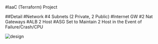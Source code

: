 
#IaaC (Terraform) Project


##Detail
#Network
#4 Subnets (2 Private, 2 Public)
#Internet GW
#2 Nat Gateways 
#ALB 2 Host 
#ASG Set to Maintain 2 Host in the Event of Failure/Crash/CPU 

![design](https://i.imgur.com/6PfYUXD.png)